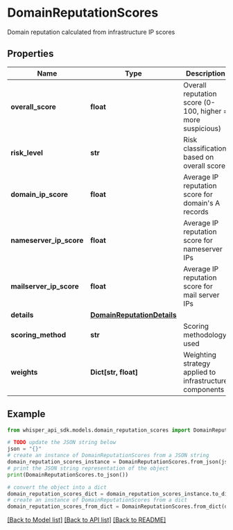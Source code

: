 # DomainReputationScores

Domain reputation calculated from infrastructure IP scores

## Properties

Name | Type | Description | Notes
------------ | ------------- | ------------- | -------------
**overall_score** | **float** | Overall reputation score (0-100, higher &#x3D; more suspicious) | [optional] 
**risk_level** | **str** | Risk classification based on overall score | [optional] 
**domain_ip_score** | **float** | Average IP reputation score for domain&#39;s A records | [optional] 
**nameserver_ip_score** | **float** | Average IP reputation score for nameserver IPs | [optional] 
**mailserver_ip_score** | **float** | Average IP reputation score for mail server IPs | [optional] 
**details** | [**DomainReputationDetails**](DomainReputationDetails.md) |  | [optional] 
**scoring_method** | **str** | Scoring methodology used | [optional] 
**weights** | **Dict[str, float]** | Weighting strategy applied to infrastructure components | [optional] 

## Example

```python
from whisper_api_sdk.models.domain_reputation_scores import DomainReputationScores

# TODO update the JSON string below
json = "{}"
# create an instance of DomainReputationScores from a JSON string
domain_reputation_scores_instance = DomainReputationScores.from_json(json)
# print the JSON string representation of the object
print(DomainReputationScores.to_json())

# convert the object into a dict
domain_reputation_scores_dict = domain_reputation_scores_instance.to_dict()
# create an instance of DomainReputationScores from a dict
domain_reputation_scores_from_dict = DomainReputationScores.from_dict(domain_reputation_scores_dict)
```
[[Back to Model list]](../README.md#documentation-for-models) [[Back to API list]](../README.md#documentation-for-api-endpoints) [[Back to README]](../README.md)


